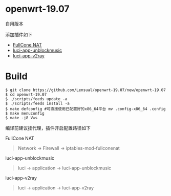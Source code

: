 # openwrt-19.07

自用版本

添加插件如下
* [FullCone NAT](https://github.com/LGA1150/openwrt-fullconenat)
* [luci-app-unblockmusic](https://github.com/maxlicheng/luci-app-unblockmusic)
* [luci-app-v2ray](https://github.com/kuoruan/luci-app-v2ray)

# Build



```
$ git clone https://github.com/Lensual/openwrt-19.07/new/openwrt-19.07
$ cd openwrt-19.07
$ ./scripts/feeds update -a
$ ./scripts/feeds install -a
$ make defconfig #可直接使用已配置好的x86_64平台 mv .config-x86_64 .config
$ make menuconfig
$ make -j8 V=s
```

编译前建议挂代理，插件开启配置路径如下

FullCone NAT
>Network -> Firewall -> iptables-mod-fullconenat

luci-app-unblockmusic
>luci -> application -> luci-app-unblockmusic

luci-app-v2ray
>luci -> application -> luci-app-v2ray
